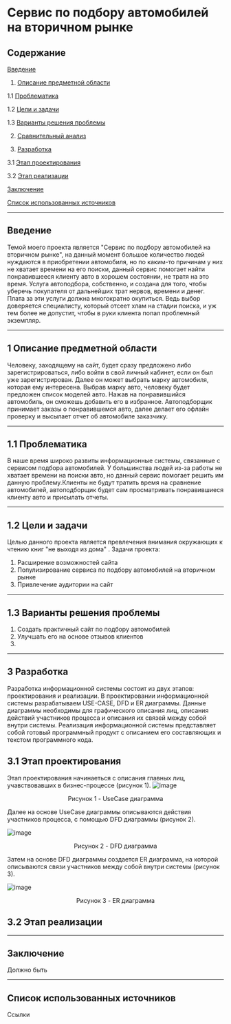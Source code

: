 # Сервис по подбору автомобилей на вторичном рынке


## Содержание

[Введение](#введение)

1. [Описание предметной области](#предметная_область)

1.1 [Проблематика](#проблематика)

1.2 [Цели и задачи](#цели_и_задачи)

1.3 [Варианты решения проблемы](#решение_проблемы)

2. [Сравнительный анализ](#сравнительный_анализ)

3. [Разработка](#разработка)

3.1 [Этап проектирования](#проектирование)

3.2 [Этап реализации](#реализация)

[Заключение](#заключение)

[Список использованных источников](#ссылки)

***

## Введение <a name="введение"></a>

Темой моего проекта является "Сервис по подбору автомобилей на вторичном рынке", на данный момент большое количество людей нуждаются в приобретении автомобиля, но по каким-то причинам у них не хватает времени на его поиски, данный сервис помогает найти понравившееся клиенту авто в хорошем состоянии, не тратя на это время. Услуга автоподбора, собственно, и создана для того, чтобы уберечь покупателя от дальнейших трат нервов, времени и денег. Плата за эти услуги должна многократно окупиться. Ведь выбор доверяется специалисту, который отсеет хлам на стадии поиска, и уж тем более не допустит, чтобы в руки клиента попал проблемный экземпляр. 


***

## 1 Описание предметной области <a name="предметная_область"></a>

Человеку, заходящему на сайт, будет сразу предложено либо зарегистрироваться, либо войти в свой личный кабинет, если он был уже зарегистрирован. Далее он может выбрать марку автомобиля, которая ему интересена. Выбрав марку авто, человеку будет предложен список моделей авто. Нажав на понравившийся автомобиль, он сможешь добавить его в избранное.
Автоподборщик принимает заказы о понравившемся авто, далее делает его офлайн проверку и высылает отчет об автомобиле заказчику.

***

## 1.1 Проблематика <a name="проблематика"></a>

  В наше время широко развиты информационные системы, связанные с сервисом подбора автомобилей. У большинства людей из-за работы не хватает времени на поиски авто, но данный сервис помогает решить им данную проблему.Клиенты не будут тратить время на сравнение автомобилей, автоподборщик будет сам просматривать понравившиеся клиенту авто и присылать отчеты.
  
***
  
## 1.2 Цели и задачи <a name="цели_и_задачи"></a>

Целью данного проекта является превлечения внимания окружающих к чтению книг "не выходя из дома" . 
Задачи проекта: 
1) Расширение возможностей сайта
2) Популизирование сервиса по подбору автомобилей на вторичном рынке
3) Привлечение аудитории на сайт

***

## 1.3 Варианты решения проблемы <a name="решение_проблемы"></a>

1) Создать практичный сайт по подбору автомобилей
2) Улучшать его на основе отзывов клиентов
3) 

***
## 3 Разработка <a name="разработка"></a>

Разработка информационной системы состоит из двух этапов: проектирования и реализации. В проектировании информационной системы разрабатываем USE-CASE, DFD и ER диаграммы. Данные диаграммы необходимы для графического описания лиц, описания действий участников процесса и описания их связей между собой внутри системы. Реализация информационной системы представляет собой готовый программный продукт с описанием его составляющих и текстом программного кода.

## 3.1 Этап проектирования <a name="проектирование"></a>

Этап проектирования начинаеться с описания главных лиц, учавствовавших в бизнес-процессе (рисунок 1).
![image](https://user-images.githubusercontent.com/92459148/147114362-5529ca1c-2a12-4fce-a706-0111982564ed.png)
<p align="center">Рисунок 1 - UseCase диаграмма</p>

Далее на основе UseCase диаграммы описываются действия участников процесса, с помощью DFD диаграммы (рисунок 2).

![image](https://user-images.githubusercontent.com/92459148/147116051-db246c64-33af-4fd4-84ee-743aa48a99be.png)
<p align="center">Рисунок 2 - DFD диаграмма</p>
                                                
Затем на основе DFD диаграммы создается ER диаграмма, на которой описываются связи участников между собой внутри системы (рисунок 3).

![image](https://user-images.githubusercontent.com/92459148/147117899-aff6faa2-b1ae-408c-96b0-09ccb88a3d1e.png)
<p align="center">Рисунок 3 - ER диаграмма</p>                      

## 3.2 Этап реализации <a name="реализация"></a>



***
## Заключение <a name="заключение"></a>

Должно быть
***
## Список использованных источников <a name="ссылки"></a>
Ссылки

